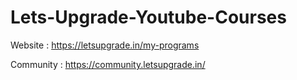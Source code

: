 # Lets-Upgrade-Youtube-Courses
Website : https://letsupgrade.in/my-programs

Community : https://community.letsupgrade.in/
